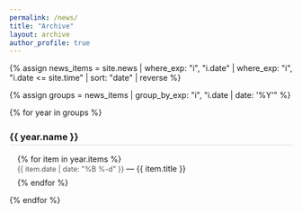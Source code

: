 ```yaml
---
permalink: /news/
title: "Archive"
layout: archive
author_profile: true
---
```


{% assign news_items = site.news
  | where_exp: "i", "i.date"
  | where_exp: "i", "i.date <= site.time"
  | sort: "date"
  | reverse %}

{% assign groups = news_items | group_by_exp: "i", "i.date | date: '%Y'" %}

{% for year in groups %}
  <h3 class="archive__subtitle" style="margin-top: 1.5em; border-bottom: 1px solid #ddd; padding-bottom: 0.25em;">
    {{ year.name }}
  </h3>
  <ul class="news-year" style="list-style: none; margin: 0 0 1em 1em; padding: 0;">
    {% for item in year.items %}
      <li style="margin-bottom: 0.45em; line-height: 1.35;">
        <span style="color: #555; font-size: 0.9em;">{{ item.date | date: "%B %-d" }}</span>
        — <a href="{{ item.url | relative_url }}" style="text-decoration: none;">{{ item.title }}</a>
      </li>
    {% endfor %}
  </ul>
{% endfor %}